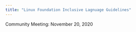 ```yaml
---
title: "Linux Foundation Inclusive Lagnuage Guidelines"
---
```


Community Meeting: November 20, 2020
